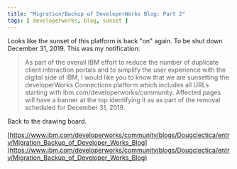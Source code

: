 ```yaml
---
title: "Migration/Backup of DeveloperWorks Blog: Part 2"
tags: [ developerworks, blog, sunset ]
---
```

Looks like the sunset of this platform is back "on" again. To be shut down December 31, 2019\. This was my notification:

> As part of the overall IBM effort to reduce the number of duplicate client interaction portals and to simplify the user experience with the digital side of IBM, I would like you to know that we are sunsetting the developerWorks Connections platform which includes all URLs starting with ibm.com/developerworks/community. Affected pages will have a banner at the top identifying it as as part of the removal scheduled for December 31, 2019.

Back to the drawing board.

[https://www.ibm.com/developerworks/community/blogs/Dougclectica/entry/Migration_Backup_of_Developer_Works_Blog](https://www.ibm.com/developerworks/community/blogs/Dougclectica/entry/Migration_Backup_of_Developer_Works_Blog)
